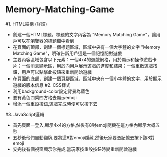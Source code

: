 # Memory-Matching-Game

#1. HTML結構 (詳細)
- 創建一個HTML標題，標題的文字內容為 "Memory Matching Game"，讓用戶可以在瀏覽器的標題欄中看到
- 在頁面的頂部，創建一個標題區域，區域中央有一個大字體的文字 "Memory Matching Game"，明確告訴用戶這是一個記憶配對遊戲
- 主要內容區域包含以下元素：一個4x4的遊戲網格，用於顯示和操作遊戲卡片；一個消息顯示區，用於向用戶展示遊戲的進度和結果；一個重啟遊戲按鈕，用戶可以點擊此按鈕來重新開始遊戲
- 在頁面的底部，創建一個頁腳區域，區域中央有一個小字體的文字，用於顯示遊戲的版本信息
#2. CSS樣式
- 利用background-color設定背景為藍色
- 要有黃色四乘四方格去顯示emoji
- 增添一個重設按鈕,遊戲完成時便可以按下去

#3. JavaScript邏輯
- 首先頁面一登入,顯示4x4的方格,然後有8對emoji隨機在這方格內顯示大概五秒
- 五秒後他們自動翻牌,要將這8對emoji隱藏,然後玩家要憑記憶去按下該8對emoji
- 安完後有個視窗顯示你完成,當玩家按重設按鈕時變重新開啟遊戲
